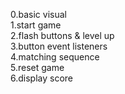 0.basic visual
<br>
1.start game
<br>
2.flash buttons & level up
<br>
3.button event listeners
<br>
4.matching sequence
<br>
5.reset game
<br>
6.display score